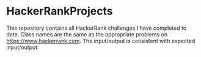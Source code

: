 HackerRankProjects
==================

This repository contains all HackerRank challenges I have completed to date. Class names are the same as the appropriate problems on https://www.hackerrank.com. The input/output is consistent with expected input/output.
